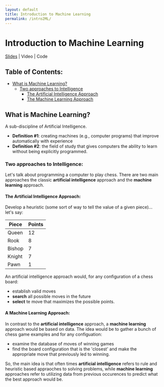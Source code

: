 ```yaml
---
layout: default
title: Introduction to Machine Learning
permalink: /intro2ML/
---
```


# Introduction to Machine Learning

[Slides](https://docs.google.com/presentation/d/1F5BRlNr6tW1SfAwn-zhKSfE5s-Y1r1Olx50ZYldFa8Y/edit?usp=sharing) | Video | Code

## Table of Contents:
- [What is Machine Learning?](##What-is-Machine-Learning) <br>
  - [Two approaches to Intelligence](###Two-approaches-to-Intelligence)<br>
    - [The Artificial Intelligence Approach](####The-Artificial-Intelligence-Approach) <br>
    - [The Machine Learning Approach](####The-Machine-Learning-Approach) <br>

## What is Machine Learning?

A sub-discipline of Artificial Intelligence.
- **Definition \#1**: creating machines (e.g., computer programs) that improve automatically with experience
- **Definition \#2**: the field of study that gives computers the ability to learn without being explicitly programmed.

### Two approaches to Intelligence:
Let's talk about programming a computer to play chess. There are two main approaches the classic **artificial intelligence** 
approach and the **machine learning** approach. 

#### The Artificial Intelligence Approach:
Develop a heuristic (some sort of way to tell the value of a given piece)... let's say:


| Piece  | Points |
|--------|--------|
| Queen  | 12     |
| Rook   | 8      |
| Bishop | 7      |
| Knight | 7      |
| Pawn   | 1      |

An artificial intelligence approach would, for any configuration of a chess board:
- establish valid moves
- **search** all possible moves in the future
- **select** te move that maximizes the possible points. 

#### A Machine Learning Approach:
In contrast to the **artificial intelligence** approach, a **machine learning** approach would be based on data. The idea would be to 
gather a bunch of chess game examples and for any configuation:
- examine the database of moves of winning games
- find the board configuration that is the 'closest' and make the appropriate move that previously led to winning. 

So, the main idea is that often times **artificial intelligence** refers to rule and heuristic based appraoches to solving problems, while
**machine learning** approaches refer to utilizing data from previous occurences to predict what the best approach would be. 
